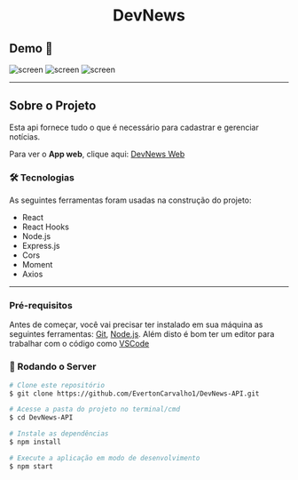 <h1 style="text-align: center; font-weight: bold;">DevNews</h1>

## Demo 📸

 ![screen](https://user-images.githubusercontent.com/82480230/129512256-4101e79f-f27b-41c8-adb2-57b9cfe97f2f.png)
 ![screen](https://user-images.githubusercontent.com/82480230/129512264-138d4a21-d925-48a7-98c8-91858b26a3eb.png)
 ![screen](https://user-images.githubusercontent.com/82480230/129512266-bb4695f0-f734-47a2-b9f7-12998c0d1376.png)


---

## Sobre o Projeto

Esta api fornece tudo o que é necessário para cadastrar e gerenciar notícias.

Para ver o **App web**, clique aqui: [DevNews Web](https://github.com/EvertonCarvalho1/) <br />


### 🛠 Tecnologias

As seguintes ferramentas foram usadas na construção do projeto:

- React
- React Hooks
- Node.js
- Express.js
- Cors
- Moment
- Axios

---

### Pré-requisitos

Antes de começar, você vai precisar ter instalado em sua máquina as seguintes ferramentas:
[Git](https://git-scm.com), [Node.js](https://nodejs.org/en/).
Além disto é bom ter um editor para trabalhar com o código como [VSCode](https://code.visualstudio.com/)

### 🎲 Rodando o Server

```bash
# Clone este repositório
$ git clone https://github.com/EvertonCarvalho1/DevNews-API.git

# Acesse a pasta do projeto no terminal/cmd
$ cd DevNews-API

# Instale as dependências
$ npm install

# Execute a aplicação em modo de desenvolvimento
$ npm start

```
